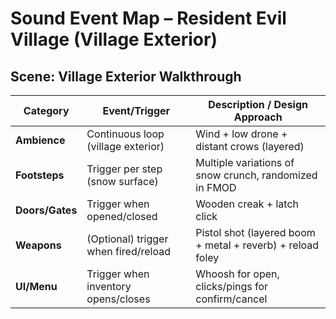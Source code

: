 # Sound Event Map – Resident Evil Village (Village Exterior)

## Scene: Village Exterior Walkthrough

| Category       | Event/Trigger                     | Description / Design Approach |
|----------------|-----------------------------------|-------------------------------|
| **Ambience**   | Continuous loop (village exterior) | Wind + low drone + distant crows (layered) |
| **Footsteps**  | Trigger per step (snow surface)    | Multiple variations of snow crunch, randomized in FMOD |
| **Doors/Gates**| Trigger when opened/closed         | Wooden creak + latch click |
| **Weapons**    | (Optional) trigger when fired/reload | Pistol shot (layered boom + metal + reverb) + reload foley |
| **UI/Menu**    | Trigger when inventory opens/closes | Whoosh for open, clicks/pings for confirm/cancel |

